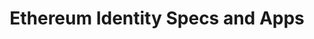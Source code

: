---
title       : "Ethereum Identity Specs and Apps"
description : "A Collection of Ethereum-based Decentralized Identity Specs, Literature, (d)Apps, and GitHub Repositories."
image       : "https://didecentral.github.io/images/ethereum.png"
layout:  single
author_profile: true 
permalink: DIDecentralized/ethereum/
canonical_url: 'https://decentralized-id.com/ethereum/'
redirect_to: 'https://decentralized-id.com/ethereum/'
redirect_from: 
  - DIDecentralized/id-initiatives/ethereum
  - DIDecentralized/id-initiatives/ethereum/
  - DIDecentralized/ethereum.html
---